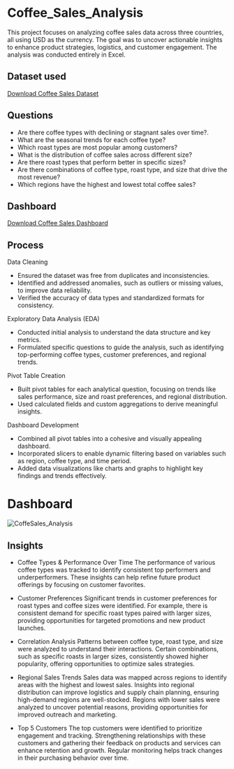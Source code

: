 # Coffee_Sales_Analysis
This project focuses on analyzing coffee sales data across three countries, all using USD as the currency. The goal was to uncover actionable insights to enhance product strategies, logistics, and customer engagement. The analysis was conducted entirely in Excel.


## Dataset used 

<a href="https://github.com/sara-sgit/Coffee_Sales_Project/blob/main/coffeeOrdersDataset.xlsx" target="_blank">Download Coffee Sales Dataset</a>



## Questions
  -  Are there coffee types with declining or stagnant sales over time?. 
  -  What are the seasonal trends for each coffee type?
  -  Which roast types are most popular among customers?
  -  What is the distribution of coffee sales across different size?
  -  Are there roast types that perform better in specific sizes?
  -  Are there combinations of coffee type, roast type, and size that drive the most revenue?
  -  Which regions have the highest and lowest total coffee sales?

## Dashboard
  <a href="https://github.com/sara-sgit/Coffee_Sales_Project/blob/main/CoffeeSales_Project.xlsx" target="_blank">Download Coffee Sales Dashboard </a>



## Process
Data Cleaning

-  Ensured the dataset was free from duplicates and inconsistencies.
-  Identified and addressed anomalies, such as outliers or missing values, to improve data reliability.
-  Verified the accuracy of data types and standardized formats for consistency.

Exploratory Data Analysis (EDA)

-  Conducted initial analysis to understand the data structure and key metrics.
-  Formulated specific questions to guide the analysis, such as identifying top-performing coffee types, customer preferences, and regional trends.

Pivot Table Creation

-  Built pivot tables for each analytical question, focusing on trends like sales performance, size and roast preferences, and regional distribution.
-  Used calculated fields and custom aggregations to derive meaningful insights.

Dashboard Development

-  Combined all pivot tables into a cohesive and visually appealing dashboard.
-  Incorporated slicers to enable dynamic filtering based on variables such as region, coffee type, and time period.
-  Added data visualizations like charts and graphs to highlight key findings and trends effectively.
  
# Dashboard 

 
![CoffeSales_Analysis](https://github.com/user-attachments/assets/35f789dc-9ba1-4126-aa46-443120ab1b52)

## Insights

-  Coffee Types & Performance Over Time
The performance of various coffee types was tracked to identify consistent top performers and underperformers. These insights can help refine future product offerings by focusing on customer favorites.

-  Customer Preferences
Significant trends in customer preferences for roast types and coffee sizes were identified. For example, there is consistent demand for specific roast types paired with larger sizes, providing opportunities for targeted promotions and new product launches.

-  Correlation Analysis
Patterns between coffee type, roast type, and size were analyzed to understand their interactions. Certain combinations, such as specific roasts in larger sizes, consistently showed higher popularity, offering opportunities to optimize sales strategies.

-  Regional Sales Trends
Sales data was mapped across regions to identify areas with the highest and lowest sales. Insights into regional distribution can improve logistics and supply chain planning, ensuring high-demand regions are well-stocked. Regions with lower sales were analyzed to uncover potential reasons, providing opportunities for improved outreach and marketing.

-  Top 5 Customers
The top customers were identified to prioritize engagement and tracking. Strengthening relationships with these customers and gathering their feedback on products and services can enhance retention and growth. Regular monitoring helps track changes in their purchasing behavior over time.











